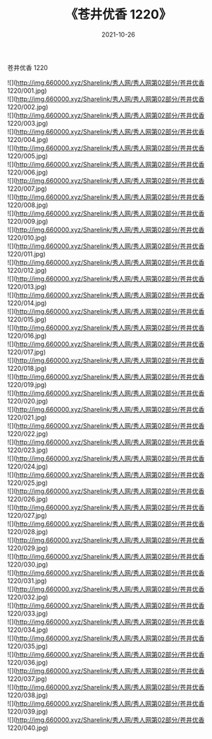 ﻿---
layout: post
title:  《苍井优香 1220》
date:   2021-10-26
img: http://img.660000.xyz/Sharelink/秀人网/秀人网第02部分/苍井优香 1220/000.jpg
categories: [美女, 清纯, 唯美]
---

苍井优香 1220

  ![](http://img.660000.xyz/Sharelink/秀人网/秀人网第02部分/苍井优香 1220/001.jpg) <br> ![](http://img.660000.xyz/Sharelink/秀人网/秀人网第02部分/苍井优香 1220/002.jpg) <br> ![](http://img.660000.xyz/Sharelink/秀人网/秀人网第02部分/苍井优香 1220/003.jpg) <br> ![](http://img.660000.xyz/Sharelink/秀人网/秀人网第02部分/苍井优香 1220/004.jpg) <br> ![](http://img.660000.xyz/Sharelink/秀人网/秀人网第02部分/苍井优香 1220/005.jpg) <br> ![](http://img.660000.xyz/Sharelink/秀人网/秀人网第02部分/苍井优香 1220/006.jpg) <br> ![](http://img.660000.xyz/Sharelink/秀人网/秀人网第02部分/苍井优香 1220/007.jpg) <br> ![](http://img.660000.xyz/Sharelink/秀人网/秀人网第02部分/苍井优香 1220/008.jpg) <br> ![](http://img.660000.xyz/Sharelink/秀人网/秀人网第02部分/苍井优香 1220/009.jpg) <br> ![](http://img.660000.xyz/Sharelink/秀人网/秀人网第02部分/苍井优香 1220/010.jpg) <br> ![](http://img.660000.xyz/Sharelink/秀人网/秀人网第02部分/苍井优香 1220/011.jpg) <br> ![](http://img.660000.xyz/Sharelink/秀人网/秀人网第02部分/苍井优香 1220/012.jpg) <br> ![](http://img.660000.xyz/Sharelink/秀人网/秀人网第02部分/苍井优香 1220/013.jpg) <br> ![](http://img.660000.xyz/Sharelink/秀人网/秀人网第02部分/苍井优香 1220/014.jpg) <br> ![](http://img.660000.xyz/Sharelink/秀人网/秀人网第02部分/苍井优香 1220/015.jpg) <br> ![](http://img.660000.xyz/Sharelink/秀人网/秀人网第02部分/苍井优香 1220/016.jpg) <br> ![](http://img.660000.xyz/Sharelink/秀人网/秀人网第02部分/苍井优香 1220/017.jpg) <br> ![](http://img.660000.xyz/Sharelink/秀人网/秀人网第02部分/苍井优香 1220/018.jpg) <br> ![](http://img.660000.xyz/Sharelink/秀人网/秀人网第02部分/苍井优香 1220/019.jpg) <br> ![](http://img.660000.xyz/Sharelink/秀人网/秀人网第02部分/苍井优香 1220/020.jpg) <br> ![](http://img.660000.xyz/Sharelink/秀人网/秀人网第02部分/苍井优香 1220/021.jpg) <br> ![](http://img.660000.xyz/Sharelink/秀人网/秀人网第02部分/苍井优香 1220/022.jpg) <br> ![](http://img.660000.xyz/Sharelink/秀人网/秀人网第02部分/苍井优香 1220/023.jpg) <br> ![](http://img.660000.xyz/Sharelink/秀人网/秀人网第02部分/苍井优香 1220/024.jpg) <br> ![](http://img.660000.xyz/Sharelink/秀人网/秀人网第02部分/苍井优香 1220/025.jpg) <br> ![](http://img.660000.xyz/Sharelink/秀人网/秀人网第02部分/苍井优香 1220/026.jpg) <br> ![](http://img.660000.xyz/Sharelink/秀人网/秀人网第02部分/苍井优香 1220/027.jpg) <br> ![](http://img.660000.xyz/Sharelink/秀人网/秀人网第02部分/苍井优香 1220/028.jpg) <br> ![](http://img.660000.xyz/Sharelink/秀人网/秀人网第02部分/苍井优香 1220/029.jpg) <br> ![](http://img.660000.xyz/Sharelink/秀人网/秀人网第02部分/苍井优香 1220/030.jpg) <br> ![](http://img.660000.xyz/Sharelink/秀人网/秀人网第02部分/苍井优香 1220/031.jpg) <br> ![](http://img.660000.xyz/Sharelink/秀人网/秀人网第02部分/苍井优香 1220/032.jpg) <br> ![](http://img.660000.xyz/Sharelink/秀人网/秀人网第02部分/苍井优香 1220/033.jpg) <br> ![](http://img.660000.xyz/Sharelink/秀人网/秀人网第02部分/苍井优香 1220/034.jpg) <br> ![](http://img.660000.xyz/Sharelink/秀人网/秀人网第02部分/苍井优香 1220/035.jpg) <br> ![](http://img.660000.xyz/Sharelink/秀人网/秀人网第02部分/苍井优香 1220/036.jpg) <br> ![](http://img.660000.xyz/Sharelink/秀人网/秀人网第02部分/苍井优香 1220/037.jpg) <br> ![](http://img.660000.xyz/Sharelink/秀人网/秀人网第02部分/苍井优香 1220/038.jpg) <br> ![](http://img.660000.xyz/Sharelink/秀人网/秀人网第02部分/苍井优香 1220/039.jpg) <br> ![](http://img.660000.xyz/Sharelink/秀人网/秀人网第02部分/苍井优香 1220/040.jpg) <br>